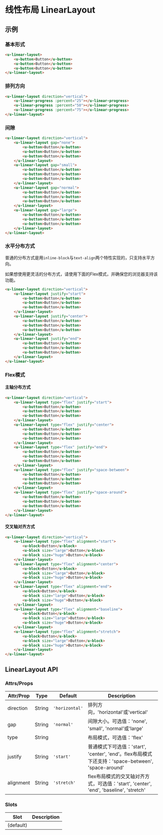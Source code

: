 # 线性布局 LinearLayout

## 示例
### 基本形式

``` html
<u-linear-layout>
    <u-button>Button</u-button>
    <u-button>Button</u-button>
    <u-button>Button</u-button>
</u-linear-layout>
```

### 排列方向

``` html
<u-linear-layout direction="vertical">
    <u-linear-progress :percent="25"></u-linear-progress>
    <u-linear-progress :percent="50"></u-linear-progress>
    <u-linear-progress :percent="75"></u-linear-progress>
</u-linear-layout>
```

### 间隙

``` html
<u-linear-layout direction="vertical">
    <u-linear-layout gap="none">
        <u-button>Button</u-button>
        <u-button>Button</u-button>
        <u-button>Button</u-button>
    </u-linear-layout>
    <u-linear-layout gap="small">
        <u-button>Button</u-button>
        <u-button>Button</u-button>
        <u-button>Button</u-button>
    </u-linear-layout>
    <u-linear-layout gap="normal">
        <u-button>Button</u-button>
        <u-button>Button</u-button>
        <u-button>Button</u-button>
    </u-linear-layout>
    <u-linear-layout gap="large">
        <u-button>Button</u-button>
        <u-button>Button</u-button>
        <u-button>Button</u-button>
    </u-linear-layout>
</u-linear-layout>
```

### 水平分布方式

普通的分布方式是用`inline-block`与`text-align`两个特性实现的，只支持水平方向。

如果想使用更灵活的分布方式，请使用下面的Flex模式，并确保您的浏览器支持该功能。

``` html
<u-linear-layout direction="vertical">
    <u-linear-layout justify="start">
        <u-button>Button</u-button>
        <u-button>Button</u-button>
        <u-button>Button</u-button>
    </u-linear-layout>
    <u-linear-layout justify="center">
        <u-button>Button</u-button>
        <u-button>Button</u-button>
        <u-button>Button</u-button>
    </u-linear-layout>
    <u-linear-layout justify="end">
        <u-button>Button</u-button>
        <u-button>Button</u-button>
        <u-button>Button</u-button>
    </u-linear-layout>
</u-linear-layout>
```

### Flex模式
#### 主轴分布方式

``` html
<u-linear-layout direction="vertical">
    <u-linear-layout type="flex" justify="start">
        <u-button>Button</u-button>
        <u-button>Button</u-button>
        <u-button>Button</u-button>
    </u-linear-layout>
    <u-linear-layout type="flex" justify="center">
        <u-button>Button</u-button>
        <u-button>Button</u-button>
        <u-button>Button</u-button>
    </u-linear-layout>
    <u-linear-layout type="flex" justify="end">
        <u-button>Button</u-button>
        <u-button>Button</u-button>
        <u-button>Button</u-button>
    </u-linear-layout>
    <u-linear-layout type="flex" justify="space-between">
        <u-button>Button</u-button>
        <u-button>Button</u-button>
        <u-button>Button</u-button>
    </u-linear-layout>
    <u-linear-layout type="flex" justify="space-around">
        <u-button>Button</u-button>
        <u-button>Button</u-button>
        <u-button>Button</u-button>
    </u-linear-layout>
</u-linear-layout>
```

#### 交叉轴对齐方式

``` html
<u-linear-layout direction="vertical">
    <u-linear-layout type="flex" alignment="start">
        <u-block>Button</u-block>
        <u-block size="large">Button</u-block>
        <u-block size="huge">Button</u-block>
    </u-linear-layout>
    <u-linear-layout type="flex" alignment="center">
        <u-block>Button</u-block>
        <u-block size="large">Button</u-block>
        <u-block size="huge">Button</u-block>
    </u-linear-layout>
    <u-linear-layout type="flex" alignment="end">
        <u-block>Button</u-block>
        <u-block size="large">Button</u-block>
        <u-block size="huge">Button</u-block>
    </u-linear-layout>
    <u-linear-layout type="flex" alignment="baseline">
        <u-block>Button</u-block>
        <u-block size="large">Button</u-block>
        <u-block size="huge">Button</u-block>
    </u-linear-layout>
    <u-linear-layout type="flex" alignment="stretch">
        <u-block>Button</u-block>
        <u-block size="large">Button</u-block>
        <u-block size="huge">Button</u-block>
    </u-linear-layout>
</u-linear-layout>
```

## LinearLayout API
### Attrs/Props

| Attr/Prop | Type | Default | Description |
| --------- | ---- | ------- | ----------- |
| direction | String | `'horizontal'` | 排列方向，'horizontal'或'vertical' |
| gap | String | `'normal'` | 间隙大小。可选值：'none', 'small', 'normal'或'large' |
| type | String | | 布局模式，可选值：'flex' |
| justify | String | `'start'` | 普通模式下可选值：'start', 'center', 'end'。flex布局模式下还支持：'space-between', 'space-around' |
| alignment | String | `'stretch'` | flex布局模式的交叉轴对齐方式，可选值：'start', 'center', 'end', 'baseline', 'stretch' |

### Slots

| Slot | Description |
| ---- | ----------- |
| (default) | |

